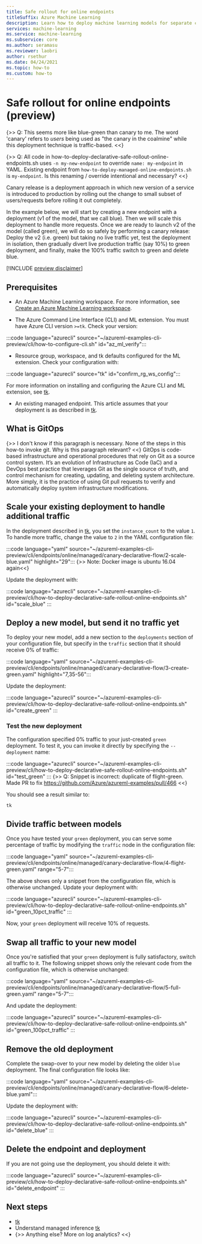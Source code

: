 ```yaml
---
title: Safe rollout for online endpoints 
titleSuffix: Azure Machine Learning
description: Learn how to deploy machine learning models for separate customer groups.
services: machine-learning
ms.service: machine-learning
ms.subservice: core
ms.author: seramasu
ms.reviewer: laobri
author: rsethur
ms.date: 04/24/2021
ms.topic: how-to 
ms.custom: how-to 
---
```


# Safe rollout for online endpoints (preview)

{>> Q: This seems more like blue-green than canary to me. The word 'canary' refers to _users_ being used as "the canary in the coalmine" while this deployment technique is traffic-based. <<}

{>> Q: All code in how-to-deploy-declarative-safe-rollout-online-endpoints.sh uses `-n my-new-endpoint` to override `name: my-endpoint` in YAML. Existing endpoint from `how-to-deploy-managed-online-endpoints.sh` is `my-endpoint`. Is this renaming / override intentional and necessary? <<}

Canary release is a deployment approach in which new version of a service is introduced to production by rolling out the change to small subset of users/requests before rolling it out completely.

In the example below, we will start by creating a new endpoint with a deployment (v1 of the model, that we call blue). Then we will scale this deployment to handle more requests. Once we are ready to launch v2 of the model (called green), we will do so safely by performing a canary release: Deploy the v2 (i.e. green) but taking no live traffic yet, test the deployment in isolation, then gradually divert live production traffic (say 10%) to green deployment, and finally, make the 100% traffic switch to green and delete blue.

[!INCLUDE [preview disclaimer](../../includes/machine-learning-preview-generic-disclaimer.md)]

## Prerequisites

* An Azure Machine Learning workspace. For more information, see [Create an Azure Machine Learning workspace](how-to-manage-workspace.md).

* The Azure Command Line Interface (CLI) and ML extension. You must have Azure CLI version `>=tk`. Check your version:

:::code language="azurecli" source="~/azureml-examples-cli-preview/cli/how-to-configure-cli.sh" id="az_ml_verify":::
* Resource group, workspace, and tk defaults configured for the ML extension. Check your configuration with:

:::code language="azurecli" source="tk" id="confirm_rg_ws_config":::

For more information on installing and configuring the Azure CLI and ML extension, see [tk](tk).

* An existing managed endpoint. This article assumes that your deployment is as described in [tk](tk).


## What is GitOps
{>> I don't know if this paragraph is necessary. None of the steps in this how-to invoke git. Why is this paragraph relevant? <<}
GitOps is code-based infrastructure and operational procedures that rely on Git as a source control system. It’s an evolution of Infrastructure as Code (IaC) and a DevOps best practice that leverages Git as the single source of truth, and control mechanism for creating, updating, and deleting system architecture. More simply, it is the practice of using Git pull requests to verify and automatically deploy system infrastructure modifications.

## Scale your existing deployment to handle additional traffic

In the deployment described in [tk](tk), you set the `instance_count` to the value `1`. To handle more traffic, change the value to `2` in the YAML configuration file:

:::code language="yaml" source="~/azureml-examples-cli-preview/cli/endpoints/online/managed/canary-declarative-flow/2-scale-blue.yaml" highlight="29":::
{>> Note: Docker image is ubuntu 16.04 again<<}

Update the deployment with:

:::code language="azurecli" source="~/azureml-examples-cli-preview/cli/how-to-deploy-declarative-safe-rollout-online-endpoints.sh" id="scale_blue" :::

## Deploy a new model, but send it no traffic yet

To deploy your new model, add a new section to the `deployments` section of your configuration file, but specify in the `traffic` section that it should receive 0% of traffic:

:::code language="yaml" source="~/azureml-examples-cli-preview/cli/endpoints/online/managed/canary-declarative-flow/3-create-green.yaml" highlight="7,35-56":::

Update the deployment: 

:::code language="azurecli" source="~/azureml-examples-cli-preview/cli/how-to-deploy-declarative-safe-rollout-online-endpoints.sh" id="create_green" :::

### Test the new deployment

The configuration specified 0% traffic to your just-created `green` deployment. To test it, you can invoke it directly by specifying the `--deployment` name:

:::code language="azurecli" source="~/azureml-examples-cli-preview/cli/how-to-deploy-declarative-safe-rollout-online-endpoints.sh" id="test_green" :::
{>> Q: Snippet is incorrect: duplicate of flight-green. Made PR to fix https://github.com/Azure/azureml-examples/pull/466 <<}

You should see a result similar to:

```bash
tk
```

## Divide traffic between models

Once you have tested your `green` deployment, you can serve some percentage of traffic by modifying the `traffic` node in the configuration file:

:::code language="yaml" source="~/azureml-examples-cli-preview/cli/endpoints/online/managed/canary-declarative-flow/4-flight-green.yaml" range="5-7":::

The above shows only a snippet from the configuration file, which is otherwise unchanged. Update your deployment with:

:::code language="azurecli" source="~/azureml-examples-cli-preview/cli/how-to-deploy-declarative-safe-rollout-online-endpoints.sh" id="green_10pct_traffic" :::

Now, your `green` deployment will receive 10% of requests. 

## Swap all traffic to your new model

Once you're satisfied that your `green` deployment is fully satisfactory, switch all traffic to it. The following snippet shows only the relevant code from the configuration file, which is otherwise unchanged:

:::code language="yaml" source="~/azureml-examples-cli-preview/cli/endpoints/online/managed/canary-declarative-flow/5-full-green.yaml" range="5-7":::

And update the deployment: 

:::code language="azurecli" source="~/azureml-examples-cli-preview/cli/how-to-deploy-declarative-safe-rollout-online-endpoints.sh" id="green_100pct_traffic" :::

## Remove the old deployment

Complete the swap-over to your new model by deleting the older `blue` deployment. The final configuration file looks like:

:::code language="yaml" source="~/azureml-examples-cli-preview/cli/endpoints/online/managed/canary-declarative-flow/6-delete-blue.yaml":::

Update the deployment with:

:::code language="azurecli" source="~/azureml-examples-cli-preview/cli/how-to-deploy-declarative-safe-rollout-online-endpoints.sh" id="delete_blue" :::

## Delete the endpoint and deployment

If you are not going use the deployment, you should delete it with:

:::code language="azurecli" source="~/azureml-examples-cli-preview/cli/how-to-deploy-declarative-safe-rollout-online-endpoints.sh" id="delete_endpoint" :::

## Next steps
- [tk](tk)
- Understand managed inference [tk](concept-article.md)
- {>> Anything else? More on log analytics? <<}

